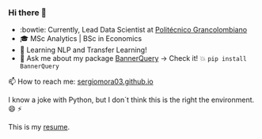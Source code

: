 ### Hi there 👋

- :bowtie: Currently, Lead Data Scientist at [Politécnico Grancolombiano](https://www.poli.edu.co/)
- 🎓 MSc Analytics | BSc in Economics
- 🌱 Learning NLP and Transfer Learning!
- 💬 Ask me about my package [BannerQuery](https://pypi.org/project/BannerQuery/) -> Check it! :boom: ```pip install BannerQuery```

📫 How to reach me: [sergiomora03.github.io](https://sergiomora03.github.io/)

I know a joke with Python, but I don´t think this is the right the environment. :smile: ⚡

This is my [resume](https://www.canva.com/design/DADhSYqSGD4/1rn2crvsGf4aLQNChQLlJA/view?utm_content=DADhSYqSGD4&utm_campaign=designshare&utm_medium=link&utm_source=sharebutton).
